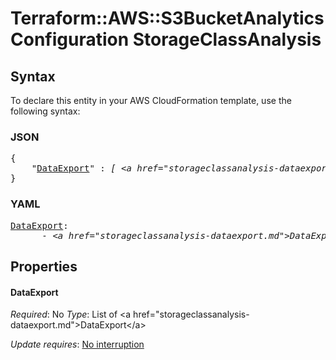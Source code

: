 # Terraform::AWS::S3BucketAnalyticsConfiguration StorageClassAnalysis

## Syntax

To declare this entity in your AWS CloudFormation template, use the following syntax:

### JSON

<pre>
{
    "<a href="#dataexport" title="DataExport">DataExport</a>" : <i>[ &lt;a href=&#34;storageclassanalysis-dataexport.md&#34;&gt;DataExport&lt;/a&gt;, ... ]</i>
}
</pre>

### YAML

<pre>
<a href="#dataexport" title="DataExport">DataExport</a>: <i>
      - &lt;a href=&#34;storageclassanalysis-dataexport.md&#34;&gt;DataExport&lt;/a&gt;</i>
</pre>

## Properties

#### DataExport

_Required_: No
_Type_: List of &lt;a href=&#34;storageclassanalysis-dataexport.md&#34;&gt;DataExport&lt;/a&gt;

_Update requires_: [No interruption](https://docs.aws.amazon.com/AWSCloudFormation/latest/UserGuide/using-cfn-updating-stacks-update-behaviors.html#update-no-interrupt)

